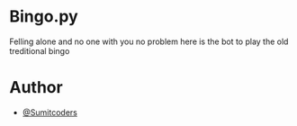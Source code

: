 # Bingo.py

Felling alone and no one with you
no problem here is the bot to play the old treditional bingo 

# Author
- [@Sumitcoders](https://github.com/Sumitcoders/)
